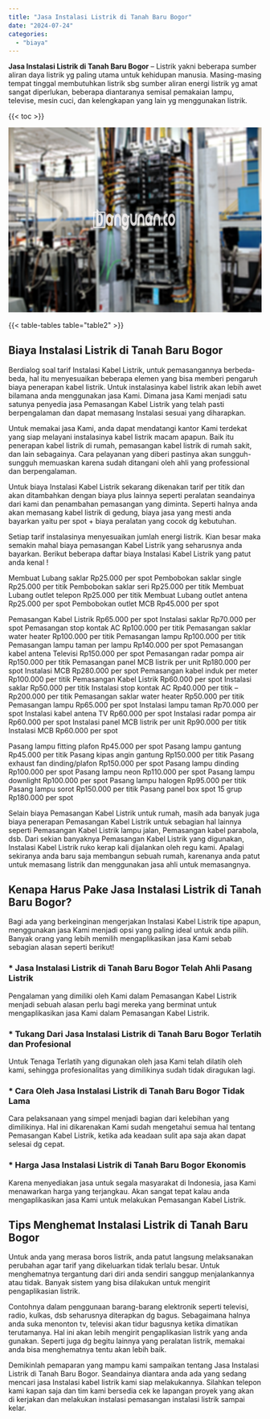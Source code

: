 ```yaml
---
title: "Jasa Instalasi Listrik di Tanah Baru Bogor"
date: "2024-07-24"
categories: 
  - "biaya"
---
```


**Jasa Instalasi Listrik di Tanah Baru Bogor** – Listrik yakni beberapa sumber aliran daya listrik yg paling utama untuk kehidupan manusia. Masing-masing tempat tinggal membutuhkan listrik sbg sumber aliran energi listrik yg amat sangat diperlukan, beberapa diantaranya semisal pemakaian lampu, televise, mesin cuci, dan kelengkapan yang lain yg menggunakan listrik.

{{< toc >}}

![Jasa Instalasi Listrik di Tanah Baru Bogor](/images/instalasi-listrik-murah28.png)

{{< table-tables table="table2" >}}

## Biaya Instalasi Listrik di Tanah Baru Bogor

Berdialog soal tarif Instalasi Kabel Listrik, untuk pemasangannya berbeda-beda, hal itu menyesuaikan beberapa elemen yang bisa memberi pengaruh biaya penerapan kabel listrik. Untuk instalasinya kabel listrik akan lebih awet bilamana anda menggunakan jasa Kami. Dimana jasa Kami menjadi satu satunya penyedia jasa Pemasangan Kabel Listrik yang telah pasti berpengalaman dan dapat memasang Instalasi sesuai yang diharapkan.

Untuk memakai jasa Kami, anda dapat mendatangi kantor Kami terdekat yang siap melayani instalasinya kabel listrik macam apapun. Baik itu penerapan kabel listrik di rumah, pemasangan kabel listrik di rumah sakit, dan lain sebagainya. Cara pelayanan yang diberi pastinya akan sungguh-sungguh memuaskan karena sudah ditangani oleh ahli yang professional dan berpengalaman.

Untuk biaya Instalasi Kabel Listrik sekarang dikenakan tarif per titik dan akan ditambahkan dengan biaya plus lainnya seperti peralatan seandainya dari kami dan penambahan pemasangan yang diminta. Seperti halnya anda akan memasang kabel listrik di gedung, biaya jasa yang mesti anda bayarkan yaitu per spot + biaya peralatan yang cocok dg kebutuhan.

Setiap tarif instalasinya menyesuaikan jumlah energi listrik. Kian besar maka semakin mahal biaya pemasangan Kabel Listrik yang seharusnya anda bayarkan. Berikut beberapa daftar biaya Instalasi Kabel Listrik yang patut anda kenal !

Membuat Lubang saklar Rp25.000 per spot Pembobokan saklar single Rp25.000 per titik Pembobokan saklar seri Rp25.000 per titik Membuat Lubang outlet telepon Rp25.000 per titik Membuat Lubang outlet antena Rp25.000 per spot Pembobokan outlet MCB Rp45.000 per spot

Pemasangan Kabel Listrik Rp65.000 per spot Instalasi saklar Rp70.000 per spot Pemasangan stop kontak AC Rp100.000 per titik Pemasangan saklar water heater Rp100.000 per titik Pemasangan lampu Rp100.000 per titik Pemasangan lampu taman per lampu Rp140.000 per spot Pemasangan kabel antena Televisi Rp150.000 per spot Pemasangan radar pompa air Rp150.000 per titik Pemasangan panel MCB listrik per unit Rp180.000 per spot Instalasi MCB Rp280.000 per spot Pemasangan kabel induk per meter Rp100.000 per titik Pemasangan Kabel Listrik Rp60.000 per spot Instalasi saklar Rp50.000 per titik Instalasi stop kontak AC Rp40.000 per titik – Rp200.000 per titik Pemasangan saklar water heater Rp50.000 per titik Pemasangan lampu Rp65.000 per spot Instalasi lampu taman Rp70.000 per spot Instalasi kabel antena TV Rp60.000 per spot Instalasi radar pompa air Rp60.000 per spot Instalasi panel MCB listrik per unit Rp90.000 per titik Instalasi MCB Rp60.000 per spot

Pasang lampu fitting plafon Rp45.000 per spot Pasang lampu gantung Rp45.000 per titik Pasang kipas angin gantung Rp150.000 per titik Pasang exhaust fan dinding/plafon Rp150.000 per spot Pasang lampu dinding Rp100.000 per spot Pasang lampu neon Rp110.000 per spot Pasang lampu downlight Rp100.000 per spot Pasang lampu halogen Rp95.000 per titik Pasang lampu sorot Rp150.000 per titik Pasang panel box spot 15 grup Rp180.000 per spot

Selain biaya Pemasangan Kabel Listrik untuk rumah, masih ada banyak juga biaya penerapan Pemasangan Kabel Listrik untuk sebagian hal lainnya seperti Pemasangan Kabel Listrik lampu jalan, Pemasangan kabel parabola, dsb. Dari sekian banyaknya Pemasangan Kabel Listrik yang digunakan, Instalasi Kabel Listrik ruko kerap kali dijalankan oleh regu kami. Apalagi sekiranya anda baru saja membangun sebuah rumah, karenanya anda patut untuk memasang listrik dan menggunakan jasa ahli untuk memasangnya.

## Kenapa Harus Pake Jasa Instalasi Listrik di Tanah Baru Bogor?

Bagi ada yang berkeinginan mengerjakan Instalasi Kabel Listrik tipe apapun, menggunakan jasa Kami menjadi opsi yang paling ideal untuk anda pilih. Banyak orang yang lebih memilih mengaplikasikan jasa Kami sebab sebagian alasan seperti berikut!

### \* Jasa Instalasi Listrik di Tanah Baru Bogor Telah Ahli Pasang Listrik

Pengalaman yang dimiliki oleh Kami dalam Pemasangan Kabel Listrik menjadi sebuah alasan perlu bagi mereka yang berminat untuk mengaplikasikan jasa Kami dalam Pemasangan Kabel Listrik.

### \* Tukang Dari Jasa Instalasi Listrik di Tanah Baru Bogor Terlatih dan Profesional

Untuk Tenaga Terlatih yang digunakan oleh jasa Kami telah dilatih oleh kami, sehingga profesionalitas yang dimilikinya sudah tidak diragukan lagi.

### \* Cara Oleh Jasa Instalasi Listrik di Tanah Baru Bogor Tidak Lama

Cara pelaksanaan yang simpel menjadi bagian dari kelebihan yang dimilikinya. Hal ini dikarenakan Kami sudah mengetahui semua hal tentang Pemasangan Kabel Listrik, ketika ada keadaan sulit apa saja akan dapat selesai dg cepat.

### \* Harga Jasa Instalasi Listrik di Tanah Baru Bogor Ekonomis

Karena menyediakan jasa untuk segala masyarakat di Indonesia, jasa Kami menawarkan harga yang terjangkau. Akan sangat tepat kalau anda mengaplikasikan jasa Kami untuk melakukan Pemasangan Kabel Listrik.

## Tips Menghemat Instalasi Listrik di Tanah Baru Bogor


Untuk anda yang merasa boros listrik, anda patut langsung melaksanakan perubahan agar tarif yang dikeluarkan tidak terlalu besar. Untuk menghematnya tergantung dari diri anda sendiri sanggup menjalankannya atau tidak. Banyak sistem yang bisa dilakukan untuk mengirit pengaplikasian listrik.

Contohnya dalam penggunaan barang-barang elektronik seperti televisi, radio, kulkas, dsb seharusnya diterapkan dg bagus. Sebagaimana halnya anda suka menonton tv, televisi akan tidur bagusnya ketika dimatikan terutamanya. Hal ini akan lebih mengirit pengaplikasian listrik yang anda gunakan. Seperti juga dg begitu lainnya yang peralatan listrik, memakai anda bisa menghematnya tentu akan lebih baik.

Demikinlah pemaparan yang mampu kami sampaikan tentang Jasa Instalasi Listrik di Tanah Baru Bogor. Seandainya diantara anda ada yang sedang mencari jasa Instalasi kabel listrik kami siap melakukannya. Silahkan telepon kami kapan saja dan tim kami bersedia cek ke lapangan proyek yang akan di kerjakan dan melakukan instalasi pemasangan instalasi listrik sampai kelar.
